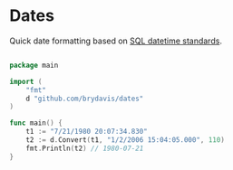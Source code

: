 # Dates

Quick date formatting based on [SQL datetime standards](http://www.w3schools.com/sql/func_convert.asp).

```go

package main

import (
	"fmt"
	d "github.com/brydavis/dates"
)

func main() {
	t1 := "7/21/1980 20:07:34.830"
	t2 := d.Convert(t1, "1/2/2006 15:04:05.000", 110)
	fmt.Println(t2) // 1980-07-21
}

```
